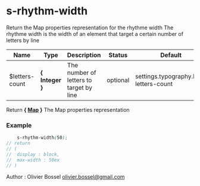 # s-rhythm-width

Return the Map properties representation for the rhythme width
The rhythme width is the width of an element that target a certain number of letters by line



Name  |  Type  |  Description  |  Status  |  Default
------------  |  ------------  |  ------------  |  ------------  |  ------------
$letters-count  |  **{ Integer }**  |  The number of letters to target by line  |  optional  |  settings.typography.line-letters-count

Return **{ [Map](http://www.sass-lang.com/documentation/file.SASS_REFERENCE.html#maps) }** The Map properties representation

### Example
```scss
	s-rhythm-width(50);
// return
// (
// 	display : block,
// 	max-width : 50ex
// )
```
Author : Olivier Bossel <olivier.bossel@gmail.com>